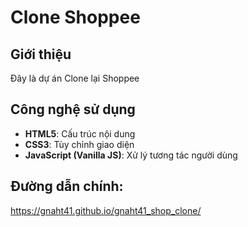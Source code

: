 # Clone Shoppee

## Giới thiệu
Đây là dự án Clone lại Shoppee 

## Công nghệ sử dụng
- **HTML5**: Cấu trúc nội dung
- **CSS3**: Tùy chỉnh giao diện
- **JavaScript (Vanilla JS)**: Xử lý tương tác người dùng

## Đường dẫn chính: 
https://gnaht41.github.io/gnaht41_shop_clone/
